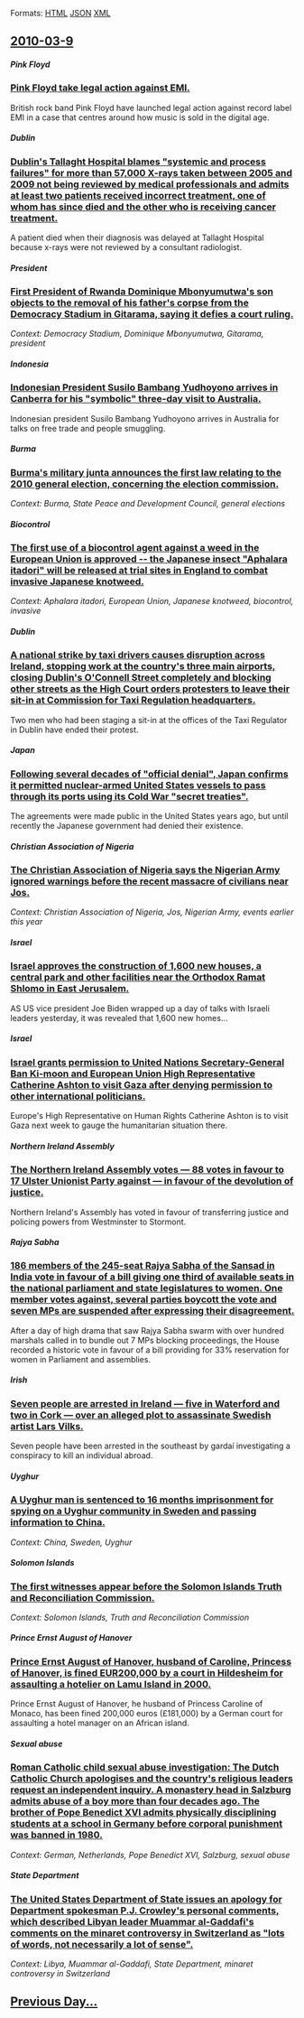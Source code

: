 
Formats: [HTML](2010/03/9/index.html)  [JSON](2010/03/9/index.json)  [XML](2010/03/9/index.xml)  

## [2010-03-9](/news/2010/03/9/index.md)

##### Pink Floyd
### [Pink Floyd take legal action against EMI. ](/news/2010/03/9/pink-floyd-take-legal-action-against-emi.md)
British rock band Pink Floyd have launched legal action against record label EMI in a case that centres around how music is sold in the digital age.

##### Dublin
### [Dublin's Tallaght Hospital blames "systemic and process failures" for more than 57,000 X-rays taken between 2005 and 2009 not being reviewed by medical professionals and admits at least two patients received incorrect treatment, one of whom has since died and the other who is receiving cancer treatment. ](/news/2010/03/9/dublin-s-tallaght-hospital-blames-systemic-and-process-failures-for-more-than-57-000-x-rays-taken-between-2005-and-2009-not-being-reviewed.md)
A patient died when their diagnosis was delayed at Tallaght Hospital because x-rays were not reviewed by a consultant radiologist.

##### President
### [First President of Rwanda Dominique Mbonyumutwa's son objects to the removal of his father's corpse from the Democracy Stadium in Gitarama, saying it defies a court ruling. ](/news/2010/03/9/first-president-of-rwanda-dominique-mbonyumutwa-s-son-objects-to-the-removal-of-his-father-s-corpse-from-the-democracy-stadium-in-gitarama.md)
_Context: Democracy Stadium, Dominique Mbonyumutwa, Gitarama, president_

##### Indonesia
### [Indonesian President Susilo Bambang Yudhoyono arrives in Canberra for his "symbolic" three-day visit to Australia. ](/news/2010/03/9/indonesian-president-susilo-bambang-yudhoyono-arrives-in-canberra-for-his-symbolic-three-day-visit-to-australia.md)
Indonesian president Susilo Bambang Yudhoyono arrives in Australia for talks on free trade and people smuggling.

##### Burma
### [Burma's military junta announces the first law relating to the 2010 general election, concerning the election commission. ](/news/2010/03/9/burma-s-military-junta-announces-the-first-law-relating-to-the-2010-general-election-concerning-the-election-commission.md)
_Context: Burma, State Peace and Development Council, general elections_

##### Biocontrol
### [The first use of a biocontrol agent against a weed in the European Union is approved -- the Japanese insect "Aphalara itadori" will be released at trial sites in England to combat invasive Japanese knotweed. ](/news/2010/03/9/the-first-use-of-a-biocontrol-agent-against-a-weed-in-the-european-union-is-approved-a-the-japanese-insect-aphalara-itadori-will-be-rele.md)
_Context: Aphalara itadori, European Union, Japanese knotweed, biocontrol, invasive_

##### Dublin
### [A national strike by taxi drivers causes disruption across Ireland, stopping work at the country's three main airports, closing Dublin's O'Connell Street completely and blocking other streets as the High Court orders protesters to leave their sit-in at Commission for Taxi Regulation headquarters. ](/news/2010/03/9/a-national-strike-by-taxi-drivers-causes-disruption-across-ireland-stopping-work-at-the-country-s-three-main-airports-closing-dublin-s-o-c.md)
Two men who had been staging a sit-in at the offices of the Taxi Regulator in Dublin have ended their protest.

##### Japan
### [Following several decades of "official denial", Japan confirms it permitted nuclear-armed United States vessels to pass through its ports using its Cold War "secret treaties". ](/news/2010/03/9/following-several-decades-of-official-denial-japan-confirms-it-permitted-nuclear-armed-united-states-vessels-to-pass-through-its-ports-us.md)
The agreements were made public in the United States years ago, but until recently the Japanese government had denied their existence.

##### Christian Association of Nigeria
### [The Christian Association of Nigeria says the Nigerian Army ignored warnings before the recent massacre of civilians near Jos. ](/news/2010/03/9/the-christian-association-of-nigeria-says-the-nigerian-army-ignored-warnings-before-the-recent-massacre-of-civilians-near-jos.md)
_Context: Christian Association of Nigeria, Jos, Nigerian Army, events earlier this year_

##### Israel
### [Israel approves the construction of 1,600 new houses, a central park and other facilities near the Orthodox Ramat Shlomo in East Jerusalem. ](/news/2010/03/9/israel-approves-the-construction-of-1-600-new-houses-a-central-park-and-other-facilities-near-the-orthodox-ramat-shlomo-in-east-jerusalem.md)
AS US vice president Joe Biden wrapped up a day of talks with Israeli leaders yesterday, it was revealed that 1,600 new homes&hellip;

##### Israel
### [Israel grants permission to United Nations Secretary-General Ban Ki-moon and European Union High Representative Catherine Ashton to visit Gaza after denying permission to other international politicians. ](/news/2010/03/9/israel-grants-permission-to-united-nations-secretary-general-ban-ki-moon-and-european-union-high-representative-catherine-ashton-to-visit-ga.md)
Europe&#39;s High Representative on Human Rights Catherine Ashton is to visit Gaza next week to gauge the humanitarian situation there.

##### Northern Ireland Assembly
### [The Northern Ireland Assembly votes &mdash; 88 votes in favour to 17 Ulster Unionist Party against &mdash; in favour of the devolution of justice. ](/news/2010/03/9/the-northern-ireland-assembly-votes-mdash-88-votes-in-favour-to-17-ulster-unionist-party-against-mdash-in-favour-of-the-devolution-of-ju.md)
Northern Ireland&#39;s Assembly has voted in favour of transferring justice and policing powers from Westminster to Stormont.

##### Rajya Sabha
### [186 members of the 245-seat Rajya Sabha of the Sansad in India vote in favour of a bill giving one third of available seats in the national parliament and state legislatures to women. One member votes against, several parties boycott the vote and seven MPs are suspended after expressing their disagreement. ](/news/2010/03/9/186-members-of-the-245-seat-rajya-sabha-of-the-sansad-in-india-vote-in-favour-of-a-bill-giving-one-third-of-available-seats-in-the-national.md)
After a day of high drama that saw Rajya Sabha swarm with over hundred marshals called in to bundle out 7 MPs blocking proceedings, the House recorded a historic vote in favour of a bill providing for 33% reservation for women in Parliament and assemblies.

##### Irish
### [Seven people are arrested in Ireland &mdash; five in Waterford and two in Cork &mdash; over an alleged plot to assassinate Swedish artist Lars Vilks. ](/news/2010/03/9/seven-people-are-arrested-in-ireland-mdash-five-in-waterford-and-two-in-cork-mdash-over-an-alleged-plot-to-assassinate-swedish-artist-la.md)
Seven people have been arrested in the southeast by gardaí investigating a conspiracy to kill an individual abroad.

##### Uyghur
### [A Uyghur man is sentenced to 16 months imprisonment for spying on a Uyghur community in Sweden and passing information to China. ](/news/2010/03/9/a-uyghur-man-is-sentenced-to-16-months-imprisonment-for-spying-on-a-uyghur-community-in-sweden-and-passing-information-to-china.md)
_Context: China, Sweden, Uyghur_

##### Solomon Islands
### [The first witnesses appear before the Solomon Islands Truth and Reconciliation Commission. ](/news/2010/03/9/the-first-witnesses-appear-before-the-solomon-islands-truth-and-reconciliation-commission.md)
_Context: Solomon Islands, Truth and Reconciliation Commission_

##### Prince Ernst August of Hanover
### [Prince Ernst August of Hanover, husband of Caroline, Princess of Hanover, is fined EUR200,000 by a court in Hildesheim for assaulting a hotelier on Lamu Island in 2000. ](/news/2010/03/9/prince-ernst-august-of-hanover-husband-of-caroline-princess-of-hanover-is-fined-a-200-000-by-a-court-in-hildesheim-for-assaulting-a-hote.md)
Prince Ernst August of Hanover, he husband of Princess Caroline of Monaco, has been fined 200,000 euros (&pound;181,000) by a German court for assaulting a hotel manager on an African island.

##### Sexual abuse
### [Roman Catholic child sexual abuse investigation: The Dutch Catholic Church apologises and the country's religious leaders request an independent inquiry. A monastery head in Salzburg admits abuse of a boy more than four decades ago. The brother of Pope Benedict XVI admits physically disciplining students at a school in Germany before corporal punishment was banned in 1980. ](/news/2010/03/9/roman-catholic-child-sexual-abuse-investigation-the-dutch-catholic-church-apologises-and-the-country-s-religious-leaders-request-an-indepen.md)
_Context: German, Netherlands, Pope Benedict XVI, Salzburg, sexual abuse_

##### State Department
### [The United States Department of State issues an apology for Department spokesman P.J. Crowley's personal comments, which described Libyan leader Muammar al-Gaddafi's comments on the minaret controversy in Switzerland as "lots of words, not necessarily a lot of sense". ](/news/2010/03/9/the-united-states-department-of-state-issues-an-apology-for-department-spokesman-p-j-crowley-s-personal-comments-which-described-libyan-le.md)
_Context: Libya, Muammar al-Gaddafi, State Department, minaret controversy in Switzerland_

## [Previous Day...](/news/2010/03/8/index.md)

